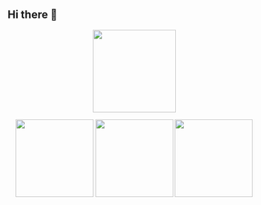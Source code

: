 ## Hi there 👋

<p align="center">
  <img src="https://github-profile-summary-cards.vercel.app/api/cards/profile-details?username=MeidiLprog&theme=slateorange&v=3" height="165" />
</p>
<p align="center">
  <img src="https://github-profile-summary-cards.vercel.app/api/cards/stats?username=MeidiLprog&theme=slateorange&v=3" height="155" />
  <img src="https://github-profile-summary-cards.vercel.app/api/cards/most-commit-language?username=MeidiLprog&theme=slateorange&v=3" height="155" />
  <img src="https://github-profile-summary-cards.vercel.app/api/cards/repos-per-language?username=MeidiLprog&theme=slateorange&v=3" height="155" />
</p>
